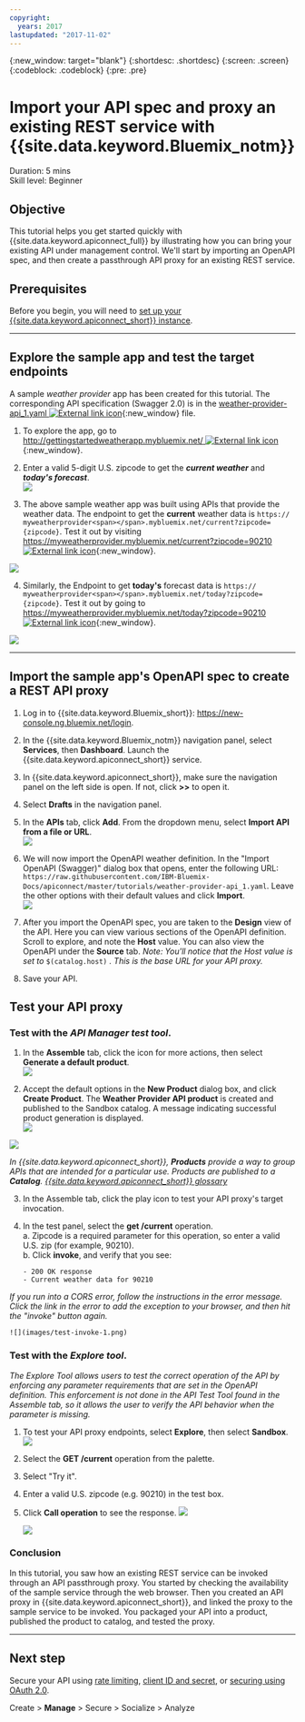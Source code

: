 ```yaml
---
copyright:
  years: 2017
lastupdated: "2017-11-02"
---
```


{:new_window: target="blank"}
{:shortdesc: .shortdesc}
{:screen: .screen}
{:codeblock: .codeblock}
{:pre: .pre}

# Import your API spec and proxy an existing REST service with {{site.data.keyword.Bluemix_notm}}
Duration: 5 mins  
Skill level: Beginner  

## Objective
This tutorial helps you get started quickly with {{site.data.keyword.apiconnect_full}} by illustrating how you can bring your existing API under management control. We'll start by importing an OpenAPI spec, and then create a passthrough API proxy for an existing REST service.

## Prerequisites
Before you begin, you will need to [set up your {{site.data.keyword.apiconnect_short}} instance](tut_prereq_set_up_apic_instance.html).

---


## Explore the sample app and test the target endpoints

A sample _weather provider_ app has been created for this tutorial. The corresponding API specification (Swagger 2.0) is in the [weather-provider-api_1.yaml ![External link icon](../../../icons/launch-glyph.svg "External link icon")](https://raw.githubusercontent.com/IBM-Bluemix-Docs/apiconnect/master/tutorials/weather-provider-api_1.yaml){:new_window} file.

1. To explore the app, go to [http://gettingstartedweatherapp.mybluemix.net/ ![External link icon](../../../icons/launch-glyph.svg "External link icon")](http://gettingstartedweatherapp.mybluemix.net/){:new_window}.  
2. Enter a valid 5-digit U.S. zipcode to get the _**current weather**_ and _**today's forecast**_.  
![](images/explore-weatherapp-1.png)

3. The above sample weather app was built using APIs that provide the weather data. The endpoint to get the **current** weather data is `https:// myweatherprovider<span></span>.mybluemix.net/current?zipcode={zipcode}`. Test it out by visiting [https://myweatherprovider.mybluemix.net/current?zipcode=90210 ![External link icon](../../../icons/launch-glyph.svg "External link icon")](https://myweatherprovider.mybluemix.net/current?zipcode=90210){:new_window}.  

  ![](images/explore-weatherapp-2.png)

4. Similarly, the Endpoint to get **today's** forecast data is `https:// myweatherprovider<span></span>.mybluemix.net/today?zipcode={zipcode}`. Test it out by going to [https://myweatherprovider.mybluemix.net/today?zipcode=90210 ![External link icon](../../../icons/launch-glyph.svg "External link icon")](https://myweatherprovider.mybluemix.net/today?zipcode=90210){:new_window}.  

  ![](images/explore-weatherapp-3.png)


---

## Import the sample app's OpenAPI spec to create a REST API proxy
1. Log in to {{site.data.keyword.Bluemix_short}}: https://new-console.ng.bluemix.net/login.
2. In the {{site.data.keyword.Bluemix_notm}} navigation panel, select **Services**, then **Dashboard**. Launch the {{site.data.keyword.apiconnect_short}} service. 
3. In {{site.data.keyword.apiconnect_short}}, make sure the navigation panel on the left side is open. If not, click **>>** to open it.  
4. Select **Drafts** in the navigation panel.   
5. In the **APIs** tab, click **Add**. From the dropdown menu, select **Import API from a file or URL**.  
     ![](images/import-1.png)

6. We will now import the OpenAPI weather definition. In the "Import OpenAPI (Swagger)" dialog box that opens, enter the following URL:
`https://raw.githubusercontent.com/IBM-Bluemix-Docs/apiconnect/master/tutorials/weather-provider-api_1.yaml`. Leave the other options with their default values and click **Import**.  
    ![](images/import-2.png)  

7. After you import the OpenAPI spec, you are taken to the **Design** view of the API. Here you can view various sections of the OpenAPI definition. Scroll to explore, and note the **Host** value. You can also view the OpenAPI under the **Source** tab.
  _Note: You'll notice that the Host value is set to_ `$(catalog.host)` _. This is the base URL for your API proxy._
8. Save your API.


## Test your API proxy

### Test with the _API Manager test tool_.
1. In the **Assemble** tab, click the icon for more actions, then select **Generate a default product**.  
  ![](images/generate-default-product-1.png)   

2. Accept the default options in the **New Product** dialog box, and click **Create Product**. The **Weather Provider API product** is created and published to the Sandbox catalog. A message indicating successful product generation is displayed.  
  ![](images/generate-default-product-2.png)  

  ![](images/generate-default-product-3.png)

  _In {{site.data.keyword.apiconnect_short}}, **Products** provide a way to group APIs that are intended for a particular use. Products are published to a **Catalog**.  [{{site.data.keyword.apiconnect_short}} glossary](../apic_glossary.html)_

3. In the Assemble tab, click the play icon to test your API proxy's target invocation.

4. In the test panel, select the **get /current** operation.  
    a. Zipcode is a required parameter for this operation, so enter a valid U.S. zip (for example, 90210).  
    b. Click **invoke**, and verify that you see:  
    ```
    - 200 OK response
    - Current weather data for 90210  
    ```
_If you run into a CORS error, follow the instructions in the error message. Click the link in the error to add the exception to your browser, and then hit the "invoke" button again._

    ![](images/test-invoke-1.png)


### Test with the _Explore tool_.
_The Explore Tool allows users to test the correct operation of the API by enforcing any parameter requirements that are set in the OpenAPI definition. This enforcement is not done in the API Test Tool found in the Assemble tab, so it allows the user to verify the API behavior when the parameter is missing._

1. To test your API proxy endpoints, select **Explore**, then select **Sandbox**.
    ![](images/test-explore-1.png)
2. Select the **GET /current** operation from the palette.
3. Select "Try it".  
4. Enter a valid U.S. zipcode (e.g. 90210) in the test box.
5. Click **Call operation** to see the response.
  ![](images/test-explore-2.png)

    ![](images/test-explore-3.png)


### Conclusion
In this tutorial, you saw how an existing REST service can be invoked through an API passthrough proxy. You started by checking the availability of the sample service through the web browser. Then you created an API proxy in {{site.data.keyword.apiconnect_short}}, and linked the proxy to the sample service to be invoked. You packaged your API into a product, published the product to catalog, and tested the proxy.

---

## Next step

Secure your API using [rate limiting](tut_rate_limit.html), [client ID and secret](tut_secure_landing.html), or [securing using OAuth 2.0](tut_secure_oauth_2.html).

Create > **Manage** > Secure > Socialize > Analyze

